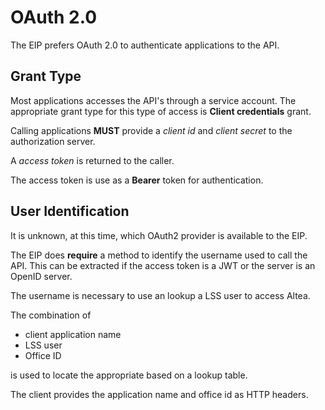 # OAuth 2.0
The EIP prefers OAuth 2.0 to authenticate applications to the API.

## Grant Type
Most applications accesses the API's through a service account.
The appropriate grant type for this type of access is **Client credentials** grant.

Calling applications **MUST** provide a *client id* and *client secret* to the authorization server.

A *access token* is returned to the caller.

The access token is use as a **Bearer** token for authentication.

## User Identification
It is unknown, at this time, which OAuth2 provider is available to the EIP.

The EIP does **require** a method to identify the username used to call the API.
This can be extracted if the access token is a JWT or the server is an OpenID server.

The username is necessary to use an lookup a LSS user to access Altea.

The combination of

- client application name
- LSS user
- Office ID

is used to locate the appropriate based on a lookup table.

The client provides the application name and office id as HTTP headers.
